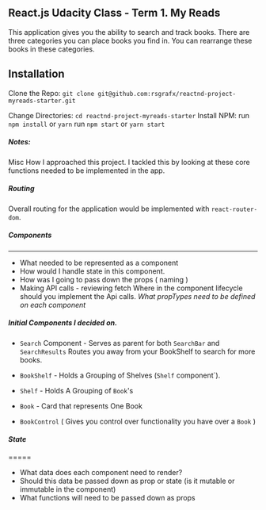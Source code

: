 ## React.js Udacity Class - Term 1. My Reads

This application gives you the ability to search and track books. There are three categories you can place books you find in. You can rearrange these books in these categories.

## Installation

Clone the Repo:
`git clone git@github.com:rsgrafx/reactnd-project-myreads-starter.git`

Change Directories:
`cd reactnd-project-myreads-starter`
Install NPM:
run `npm install` or `yarn`
run `npm start` or `yarn start`


##### Notes:
Misc How I approached this project. I tackled this by looking at these core functions needed to be implemented in the app.  

##### _Routing_

Overall routing for the application would be implemented with `react-router-dom`.

##### _Components_
------
* What needed to be represented as a component
* How would I handle state in this component.
* How was I going to pass down the props ( naming )
* Making API calls - reviewing fetch Where in the component lifecycle should you implement the Api calls.
_What propTypes need to be defined on each component_

##### Initial Components I decided on.

* `Search` Component - Serves as parent for both `SearchBar` and `SearchResults` Routes you away from your BookShelf to search for more books.
* `BookShelf` - Holds a Grouping of Shelves (`Shelf` component`).

* `Shelf` - Holds A Grouping of `Book`'s
* `Book` - Card that represents One Book
* `BookControl` ( Gives you control over functionality you have over a `Book` )

#### _State_
=====

* What data does each component need to render?
* Should this data be passed down as prop or state (is it mutable or immutable in the component)
* What functions will need to be passed down as props
